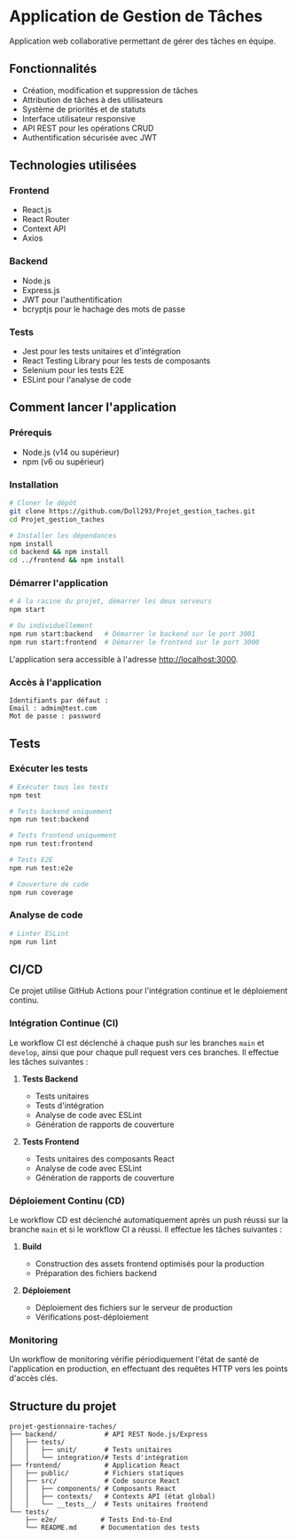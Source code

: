# Application de Gestion de Tâches

Application web collaborative permettant de gérer des tâches en équipe.

## Fonctionnalités

- Création, modification et suppression de tâches
- Attribution de tâches à des utilisateurs
- Système de priorités et de statuts
- Interface utilisateur responsive
- API REST pour les opérations CRUD
- Authentification sécurisée avec JWT

## Technologies utilisées

### Frontend
- React.js
- React Router
- Context API
- Axios

### Backend
- Node.js
- Express.js
- JWT pour l'authentification
- bcryptjs pour le hachage des mots de passe

### Tests
- Jest pour les tests unitaires et d'intégration
- React Testing Library pour les tests de composants
- Selenium pour les tests E2E
- ESLint pour l'analyse de code

## Comment lancer l'application

### Prérequis
- Node.js (v14 ou supérieur)
- npm (v6 ou supérieur)

### Installation

```bash
# Cloner le dépôt
git clone https://github.com/Doll293/Projet_gestion_taches.git
cd Projet_gestion_taches

# Installer les dépendances
npm install
cd backend && npm install
cd ../frontend && npm install
```

### Démarrer l'application

```bash
# À la racine du projet, démarrer les deux serveurs
npm start

# Ou individuellement
npm run start:backend   # Démarrer le backend sur le port 3001
npm run start:frontend  # Démarrer le frontend sur le port 3000
```

L'application sera accessible à l'adresse [http://localhost:3000](http://localhost:3000).

### Accès à l'application

```
Identifiants par défaut :
Email : admin@test.com
Mot de passe : password
```

## Tests

### Exécuter les tests

```bash
# Exécuter tous les tests
npm test

# Tests backend uniquement
npm run test:backend

# Tests frontend uniquement
npm run test:frontend

# Tests E2E
npm run test:e2e

# Couverture de code
npm run coverage
```

### Analyse de code

```bash
# Linter ESLint
npm run lint
```

## CI/CD

Ce projet utilise GitHub Actions pour l'intégration continue et le déploiement continu.

### Intégration Continue (CI)

Le workflow CI est déclenché à chaque push sur les branches `main` et `develop`, ainsi que pour chaque pull request vers ces branches. Il effectue les tâches suivantes :

1. **Tests Backend**
   - Tests unitaires
   - Tests d'intégration
   - Analyse de code avec ESLint
   - Génération de rapports de couverture

2. **Tests Frontend**
   - Tests unitaires des composants React
   - Analyse de code avec ESLint
   - Génération de rapports de couverture

### Déploiement Continu (CD)

Le workflow CD est déclenché automatiquement après un push réussi sur la branche `main` et si le workflow CI a réussi. Il effectue les tâches suivantes :

1. **Build**
   - Construction des assets frontend optimisés pour la production
   - Préparation des fichiers backend

2. **Déploiement**
   - Déploiement des fichiers sur le serveur de production
   - Vérifications post-déploiement

### Monitoring

Un workflow de monitoring vérifie périodiquement l'état de santé de l'application en production, en effectuant des requêtes HTTP vers les points d'accès clés.

## Structure du projet

```
projet-gestionnaire-taches/
├── backend/            # API REST Node.js/Express
│   ├── tests/
│   │   ├── unit/       # Tests unitaires
│   │   └── integration/# Tests d'intégration
├── frontend/           # Application React
│   ├── public/         # Fichiers statiques
│   ├── src/            # Code source React
│   │   ├── components/ # Composants React
│   │   ├── contexts/   # Contexts API (état global)
│   │   └── __tests__/  # Tests unitaires frontend
└── tests/
    ├── e2e/           # Tests End-to-End
    └── README.md      # Documentation des tests
```